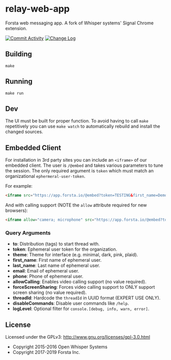 relay-web-app
========
Forsta web messaging app.  A fork of Whisper systems' Signal Chrome extension.

[![Commit Activity](https://img.shields.io/github/commit-activity/w/ForstaLabs/relay-web-app.svg)](https://github.com/ForstaLabs/relay-web-app)
[![Change Log](https://img.shields.io/badge/change-log-blue.svg)](https://github.com/ForstaLabs/relay-web-app/blob/master/CHANGELOG.md)


Building
--------

    make


Running
--------

    make run


Dev
--------
The UI must be built for proper function.  To avoid having to call `make` 
repetitively you can use `make watch` to automatically rebuild and install
the changed sources.


Embedded Client
--------
For installation in 3rd party sites you can include an `<iframe>` of our embedded client.
The user is `/@embed` and takes various parameters to tune the session.  The only
required argument is `token` which must match an organizational `ephermeral-user-token`.

For example:
```html
<iframe src="https://app.forsta.io/@embed?token=TESTING&first_name=Demo&email=foo@bar.com&to=@support:forsta.io"></iframe>
```

And with calling support (NOTE the `allow` attribute required for new browsers):
```html
<iframe allow="camera; microphone" src="https://app.forsta.io/@embed?token=TESTING&allowCalling"></iframe>
```


### Query Arguments
 * **to**: Distribution (tags) to start thread with.
 * **token**: Ephemeral user token for the organization.
 * **theme**: Theme for interface (e.g. minimal, dark, pink, plaid).
 * **first_name**: First name of ephemeral user.
 * **last_name**: Last name of ephemeral user.
 * **email**: Email of ephemeral user.
 * **phone**: Phone of ephemeral user.
 * **allowCalling**: Enables video calling support (no value required).
 * **forceScreenSharing**: Forces video calling support to ONLY support screen sharing (no value required).
 * **threadId**: Hardcode the `threadId` in UUID format (EXPERT USE ONLY).
 * **disableCommands**: Disable user commands like `/help`.
 * **logLevel**: Optional filter for `console.[debug, info, warn, error]`.


License
--------
Licensed under the GPLv3: http://www.gnu.org/licenses/gpl-3.0.html

* Copyright 2015-2016 Open Whisper Systems
* Copyright 2017-2019 Forsta Inc.
